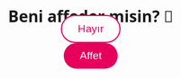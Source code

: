 <!DOCTYPE html>
<html lang="tr">
<head>
  <meta charset="UTF-8" />
  <meta name="viewport" content="width=device-width, initial-scale=1" />
  <title>Beni Affet...</title>
  <style>
    body {
      font-family: 'Segoe UI', sans-serif;
      background: url('bg.jpg') no-repeat center center fixed;
      background-size: cover;
      display: flex;
      flex-direction: column;
      align-items: center;
      justify-content: center;
      height: 100vh;
      margin: 0;
      overflow: hidden;
      text-align: center;
    }

    h1 {
      font-size: 2.2rem;
      margin-bottom: 20px;
      color: white;
      text-shadow: 1px 1px 3px #000;
    }

    .btn {
      font-size: 1.2rem;
      padding: 12px 28px;
      margin: 10px;
      border: none;
      border-radius: 30px;
      cursor: pointer;
      transition: all 0.3s ease;
      position: relative;
      z-index: 2;
    }

    #yesBtn {
      background-color: #e6005c;
      color: white;
    }

    #noBtn {
      background-color: #fff;
      color: #e6005c;
      border: 2px solid #e6005c;
      position: absolute;
    }

    .heart {
      font-size: 2rem;
      margin-top: 20px;
      display: none;
      animation: pop 0.5s ease forwards;
      color: white;
      text-shadow: 1px 1px 3px #000;
    }

    @keyframes pop {
      0% { transform: scale(0); opacity: 0; }
      100% { transform: scale(1.2); opacity: 1; }
    }

    audio {
      display: none;
    }
  </style>
</head>
<body>

  <h1>Beni affeder misin? 🥺</h1>
  <button id="yesBtn" class="btn" onclick="affet()">Affet</button>
  <button id="noBtn" class="btn" onclick="kac()">Hayır</button>

  <div class="heart" id="heart">❤️ Seni Seviyorum ❤️</div>

  <audio id="music" autoplay loop>
    <source src="https://example.com/gazapizm.mp3" type="audio/mpeg" />
  </audio>

  <script>
    const noBtn = document.getElementById("noBtn");
    const music = document.getElementById("music");

    function resetNoBtn() {
      noBtn.style.top = "50%";
      noBtn.style.left = "50%";
    }

    resetNoBtn();

    function kac() {
      const x = Math.random() * (window.innerWidth - 100);
      const y = Math.random() * (window.innerHeight - 100);
      noBtn.style.left = `${x}px`;
      noBtn.style.top = `${y}px`;

      kac.sayac = (kac.sayac || 0) + 1;
      if (kac.sayac > 7) {
        noBtn.innerText = "Peki... Affettim 😭";
        noBtn.style.backgroundColor = "#e6005c";
        noBtn.style.color = "white";
        noBtn.style.border = "none";
        noBtn.style.cursor = "default";
        noBtn.onclick = null;
      }
    }

    function affet() {
      document.getElementById("heart").style.display = "block";
      music.play();
    }
  </script>
</body>
</html>
